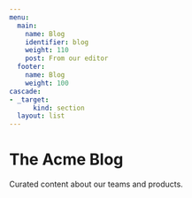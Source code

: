```yaml
--- 
menu: 
  main: 
    name: Blog 
    identifier: blog 
    weight: 110 
    post: From our editor
  footer: 
    name: Blog 
    weight: 100 
cascade:
- _target: 
      kind: section
  layout: list
---
```


The Acme Blog
============

Curated content about our teams and products.
